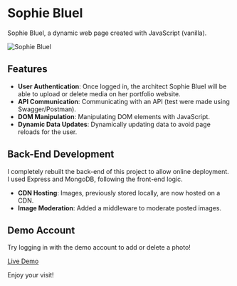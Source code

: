 # Sophie Bluel

Sophie Bluel, a dynamic web page created with JavaScript (vanilla).

![Sophie Bluel](https://www.cams-code-projects.com/img-projects/sophie-bluel/sophie-bluel-picture-1.webp)

## Features

- **User Authentication**: Once logged in, the architect Sophie Bluel will be able to upload or delete media on her portfolio website.
- **API Communication**: Communicating with an API (test were made using Swagger/Postman).
- **DOM Manipulation**: Manipulating DOM elements with JavaScript.
- **Dynamic Data Updates**: Dynamically updating data to avoid page reloads for the user.

## Back-End Development

I completely rebuilt the back-end of this project to allow online deployment. I used Express and MongoDB, following the front-end logic.

- **CDN Hosting**: Images, previously stored locally, are now hosted on a CDN.
- **Image Moderation**: Added a middleware to moderate posted images.

## Demo Account

Try logging in with the demo account to add or delete a photo!

[Live Demo](https://sophie-bluel-architecte-iota.vercel.app/)

Enjoy your visit!
